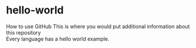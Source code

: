 # hello-world
How to use GitHub
This is where you would put additional information about this repository  
Every language has a hello world example.
